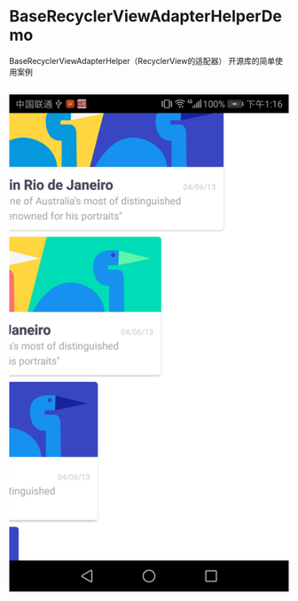 # BaseRecyclerViewAdapterHelperDemo
BaseRecyclerViewAdapterHelper（RecyclerView的适配器） 开源库的简单使用案例


 ![image](https://github.com/591774192/BaseRecyclerViewAdapterHelperDemo/blob/master/device-2019-04-23-131752.png)
